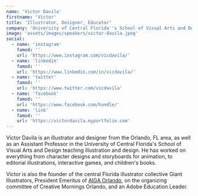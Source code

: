 ```yaml
---
name: 'Victor Davila'
firstname: 'Victor'
title: 'Illustrator, Designer, Educator'
company: 'University of Central Florida''s School of Visual Arts and Design'
image: 'assets/images/speakers/victor-davila.jpeg'
social:
  - name: 'instagram'
    famod: ''
    url: 'https://www.instagram.com/vicdavila/'
  - name: 'linkedin'
    famod: ''
    url: 'https://www.linkedin.com/in/vicdavila/'
  - name: 'twitter'
    famod: ''
    url: 'https://www.twitter.com/vicdavila'
  - name: 'facebook'
    famod: ''
    url: 'https://www.facebook.com/handle/'
  - name: 'link'
    famod: ''
    url: 'https://victordavila.myportfolio.com'
---
```


Victor Davila is an illustrator and designer from the Orlando, FL area, as well as an Assistant Professor in the University of Central Florida's School of Visual Arts and Design teaching illustration and design. He has worked on everything from character designs and storyboards for animation, to editorial illustrations, interactive games, and children's books.

Victor is also the founder of the central Florida illustrator collective Giant Illustrators, President Emeritus of [AIGA Orlando](https://orlando.aiga.org/), on the organizing committee of Creative Mornings Orlando, and an Adobe Education Leader.